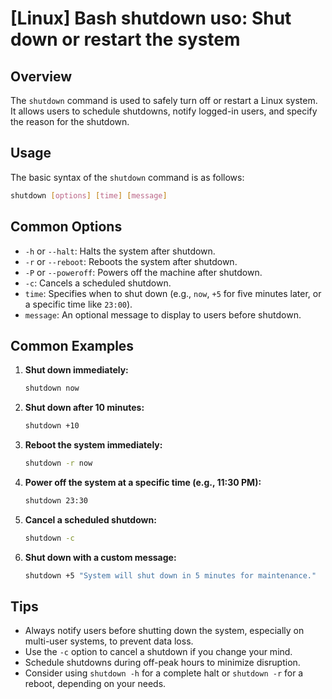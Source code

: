 # [Linux] Bash shutdown uso: Shut down or restart the system

## Overview
The `shutdown` command is used to safely turn off or restart a Linux system. It allows users to schedule shutdowns, notify logged-in users, and specify the reason for the shutdown.

## Usage
The basic syntax of the `shutdown` command is as follows:

```bash
shutdown [options] [time] [message]
```

## Common Options
- `-h` or `--halt`: Halts the system after shutdown.
- `-r` or `--reboot`: Reboots the system after shutdown.
- `-P` or `--poweroff`: Powers off the machine after shutdown.
- `-c`: Cancels a scheduled shutdown.
- `time`: Specifies when to shut down (e.g., `now`, `+5` for five minutes later, or a specific time like `23:00`).
- `message`: An optional message to display to users before shutdown.

## Common Examples
1. **Shut down immediately:**
   ```bash
   shutdown now
   ```

2. **Shut down after 10 minutes:**
   ```bash
   shutdown +10
   ```

3. **Reboot the system immediately:**
   ```bash
   shutdown -r now
   ```

4. **Power off the system at a specific time (e.g., 11:30 PM):**
   ```bash
   shutdown 23:30
   ```

5. **Cancel a scheduled shutdown:**
   ```bash
   shutdown -c
   ```

6. **Shut down with a custom message:**
   ```bash
   shutdown +5 "System will shut down in 5 minutes for maintenance."
   ```

## Tips
- Always notify users before shutting down the system, especially on multi-user systems, to prevent data loss.
- Use the `-c` option to cancel a shutdown if you change your mind.
- Schedule shutdowns during off-peak hours to minimize disruption.
- Consider using `shutdown -h` for a complete halt or `shutdown -r` for a reboot, depending on your needs.